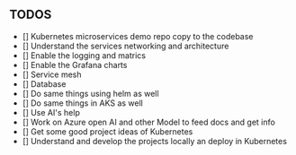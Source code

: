 ## TODOS

 - [] Kubernetes microservices demo repo copy to the codebase
 - [] Understand the services networking and architecture
 - [] Enable the logging and matrics
 - [] Enable the Grafana charts
 - [] Service mesh
 - [] Database
 - [] Do same things using helm as well
 - [] Do same things in AKS as well
 - [] Use AI's help
 - [] Work on Azure open AI and other Model to feed docs and get info
 - [] Get some good project ideas of Kubernetes
 - [] Understand and develop the projects locally an deploy in Kubernetes